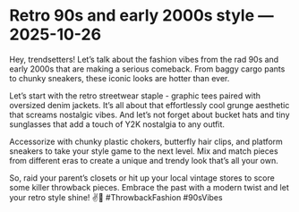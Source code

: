 # Retro 90s and early 2000s style — 2025-10-26

Hey, trendsetters! Let’s talk about the fashion vibes from the rad 90s and early 2000s that are making a serious comeback. From baggy cargo pants to chunky sneakers, these iconic looks are hotter than ever.

Let’s start with the retro streetwear staple - graphic tees paired with oversized denim jackets. It’s all about that effortlessly cool grunge aesthetic that screams nostalgic vibes. And let’s not forget about bucket hats and tiny sunglasses that add a touch of Y2K nostalgia to any outfit.

Accessorize with chunky plastic chokers, butterfly hair clips, and platform sneakers to take your style game to the next level. Mix and match pieces from different eras to create a unique and trendy look that’s all your own.

So, raid your parent’s closets or hit up your local vintage stores to score some killer throwback pieces. Embrace the past with a modern twist and let your retro style shine! ✌️🦋 #ThrowbackFashion #90sVibes